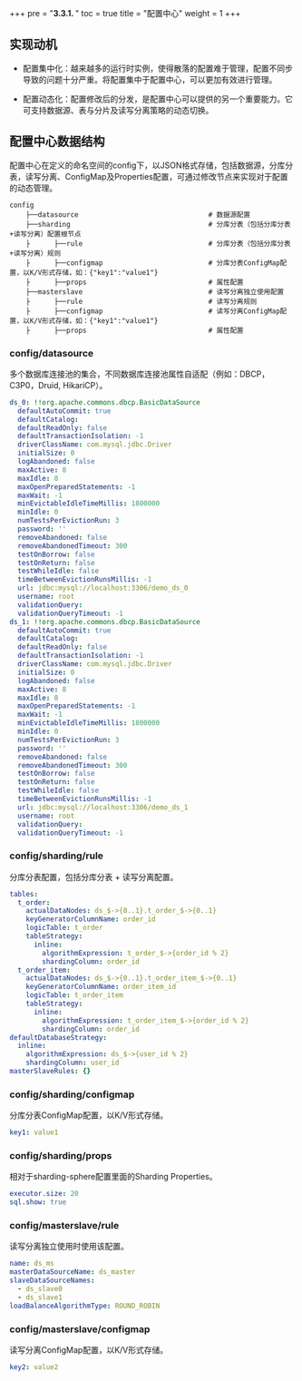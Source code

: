 +++
pre = "<b>3.3.1. </b>"
toc = true
title = "配置中心"
weight = 1
+++

## 实现动机

- 配置集中化：越来越多的运行时实例，使得散落的配置难于管理，配置不同步导致的问题十分严重。将配置集中于配置中心，可以更加有效进行管理。

- 配置动态化：配置修改后的分发，是配置中心可以提供的另一个重要能力。它可支持数据源、表与分片及读写分离策略的动态切换。

## 配置中心数据结构

配置中心在定义的命名空间的config下，以JSON格式存储，包括数据源，分库分表，读写分离、ConfigMap及Properties配置，可通过修改节点来实现对于配置的动态管理。

```
config
    ├──datasource                                # 数据源配置
    ├──sharding                                  # 分库分表（包括分库分表+读写分离）配置根节点
    ├      ├──rule                               # 分库分表（包括分库分表+读写分离）规则
    ├      ├──configmap                          # 分库分表ConfigMap配置，以K/V形式存储，如：{"key1":"value1"}
    ├      ├──props                              # 属性配置
    ├──masterslave                               # 读写分离独立使用配置
    ├      ├──rule                               # 读写分离规则
    ├      ├──configmap                          # 读写分离ConfigMap配置，以K/V形式存储，如：{"key1":"value1"}
    ├      ├──props                              # 属性配置
```

### config/datasource

多个数据库连接池的集合，不同数据库连接池属性自适配（例如：DBCP，C3P0，Druid, HikariCP）。

```yaml
ds_0: !!org.apache.commons.dbcp.BasicDataSource
  defaultAutoCommit: true
  defaultCatalog:
  defaultReadOnly: false
  defaultTransactionIsolation: -1
  driverClassName: com.mysql.jdbc.Driver
  initialSize: 0
  logAbandoned: false
  maxActive: 8
  maxIdle: 8
  maxOpenPreparedStatements: -1
  maxWait: -1
  minEvictableIdleTimeMillis: 1800000
  minIdle: 0
  numTestsPerEvictionRun: 3
  password: ''
  removeAbandoned: false
  removeAbandonedTimeout: 300
  testOnBorrow: false
  testOnReturn: false
  testWhileIdle: false
  timeBetweenEvictionRunsMillis: -1
  url: jdbc:mysql://localhost:3306/demo_ds_0
  username: root
  validationQuery:
  validationQueryTimeout: -1
ds_1: !!org.apache.commons.dbcp.BasicDataSource
  defaultAutoCommit: true
  defaultCatalog:
  defaultReadOnly: false
  defaultTransactionIsolation: -1
  driverClassName: com.mysql.jdbc.Driver
  initialSize: 0
  logAbandoned: false
  maxActive: 8
  maxIdle: 8
  maxOpenPreparedStatements: -1
  maxWait: -1
  minEvictableIdleTimeMillis: 1800000
  minIdle: 0
  numTestsPerEvictionRun: 3
  password: ''
  removeAbandoned: false
  removeAbandonedTimeout: 300
  testOnBorrow: false
  testOnReturn: false
  testWhileIdle: false
  timeBetweenEvictionRunsMillis: -1
  url: jdbc:mysql://localhost:3306/demo_ds_1
  username: root
  validationQuery:
  validationQueryTimeout: -1
```

### config/sharding/rule

分库分表配置，包括分库分表 + 读写分离配置。

```yaml
tables:
  t_order:
    actualDataNodes: ds_$->{0..1}.t_order_$->{0..1}
    keyGeneratorColumnName: order_id
    logicTable: t_order
    tableStrategy:
      inline:
        algorithmExpression: t_order_$->{order_id % 2}
        shardingColumn: order_id
  t_order_item:
    actualDataNodes: ds_$->{0..1}.t_order_item_$->{0..1}
    keyGeneratorColumnName: order_item_id
    logicTable: t_order_item
    tableStrategy:
      inline:
        algorithmExpression: t_order_item_$->{order_id % 2}
        shardingColumn: order_id
defaultDatabaseStrategy:
  inline:
    algorithmExpression: ds_$->{user_id % 2}
    shardingColumn: user_id      
masterSlaveRules: {}
```

### config/sharding/configmap

分库分表ConfigMap配置，以K/V形式存储。

```yaml
key1: value1
```

### config/sharding/props

相对于sharding-sphere配置里面的Sharding Properties。

```yaml
executor.size: 20
sql.show: true
```

### config/masterslave/rule

读写分离独立使用时使用该配置。

```yaml
name: ds_ms
masterDataSourceName: ds_master 
slaveDataSourceNames:
  - ds_slave0
  - ds_slave1
loadBalanceAlgorithmType: ROUND_ROBIN
```

### config/masterslave/configmap

读写分离ConfigMap配置，以K/V形式存储。

```yaml
key2: value2
```
